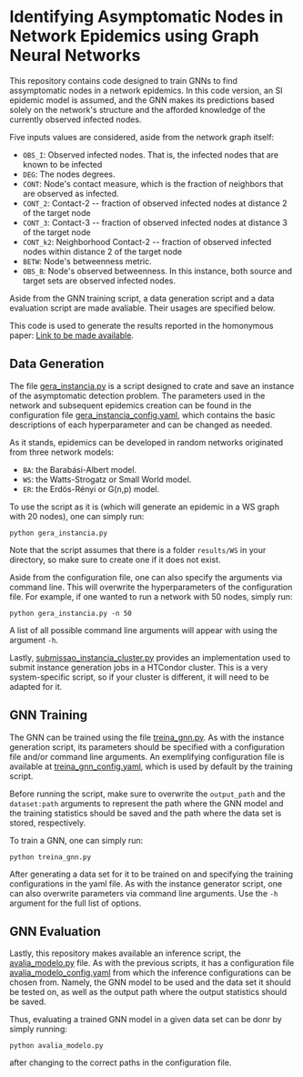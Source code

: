 # Identifying Asymptomatic Nodes in Network Epidemics using Graph Neural Networks


This repository contains code designed to train GNNs to find assymptomatic nodes 
in a network epidemics. In this code version, an SI epidemic model is assumed, 
and the GNN makes its predictions based solely on the network's structure and 
the afforded knowledge of the currently observed infected nodes. 

Five inputs values are considered, aside from the network graph itself:
- ``OBS_I``: Observed infected nodes. That is, the infected nodes that are known to be infected
- ``DEG``: The nodes degrees.
- ``CONT``: Node's contact measure, which is the fraction of neighbors that are observed as infected.
- ``CONT_2``: Contact-2 -- fraction of observed infected nodes at distance 2 of the target node
- ``CONT_3``: Contact-3 -- fraction of observed infected nodes at distance 3 of the target node
- ``CONT_k2``: Neighborhood Contact-2 -- fraction of observed infected nodes within distance 2 of the target node
- ``BETW``: Node's betweenness metric.
- ``OBS_B``: Node's observed betweenness. In this instance, both source and target sets are observed infected nodes.

Aside from the GNN training script, a data generation script and a data 
evaluation script are made avaliable. Their usages are specified below.

This code is used to generate the results reported in the homonymous paper: 
[Link to be made available](www.google.com). 

## Data Generation
The file [gera_instancia.py](gera_instancia.py) is a script designed to crate 
and save an instance of the asymptomatic detection problem. The parameters used 
in the network and subsequent epidemics creation can be found in the 
configuration file [gera_instancia_config.yaml](gera_instancia_config.yaml), which 
contains the basic descriptions of each hyperparameter and can be changed as needed.

As it stands, epidemics can be developed in random networks originated from three 
network models:
 - `BA`: the Barabási-Albert model.
 - `WS`: the Watts-Strogatz or Small World model.
 - `ER`: the Erdös-Rényi or G(n,p) model.

<!--
One can also specify a predefined model, which should be saved in the 
[NetworkX](https://networkx.org/documentation/stable/index.html) package format.
# FIXME: Not implemented correctly
-->

To use the script as it is (which will generate an epidemic in a WS graph with 
20 nodes), one can simply run:
```shell
python gera_instancia.py
```

Note that the script assumes that there is a folder ``results/WS`` in your 
directory, so make sure to create one if it does not exist. 

Aside from the configuration file, one can also specify the arguments via 
command line. This will overwrite the hyperparameters of the configuration 
file. For example, if one wanted to run a network with 50 nodes, simply run:
```shell
python gera_instancia.py -n 50
```

A list of all possible command line arguments will appear with using the 
argument ``-h``.

Lastly, [submissao_instancia_cluster.py](submissao_instancia_cluster.py) 
provides an implementation used to submit instance generation jobs in a HTCondor 
cluster. This is a very system-specific script, so if your cluster is different, 
it will need to be adapted for it. 

## GNN Training 
The GNN can be trained using the file [treina_gnn.py](treina_gnn.py). As with 
the instance generation script, its parameters should be specified with a 
configuration file and/or command line arguments. An exemplifying configuration 
file is available at [treina_gnn_config.yaml](treina_gnn_config.yaml), which is 
used by default by the training script. 

Before running the script, make sure to overwrite the ``output_path`` and the 
``dataset:path`` arguments to represent the path where the GNN model and the 
training statistics should be saved and the path where the data set is stored,
respectively. 

To train a GNN, one can simply run:
```shell
python treina_gnn.py
```
After generating a data set for it to be trained on and specifying the training 
configurations in the yaml file. As with the instance generator script, one can 
also overwrite parameters via command line arguments. Use the ``-h`` argument 
for the full list of options. 


## GNN Evaluation
Lastly, this repository makes available an inference script, the 
[avalia_modelo.py](avalia_modelo.py) file. As with the previous scripts, it has 
a configuration file [avalia_modelo_config.yaml](avalia_modelo_config.yaml) from 
which the inference configurations can be chosen from. Namely, the GNN model to 
be used and the data set it should be tested on, as well as the output path 
where the output statistics should be saved. 

Thus, evaluating a trained GNN model in a given data set can be donr by simply 
running: 
```shell
python avalia_modelo.py
```
after changing to the correct paths in the configuration file. 


